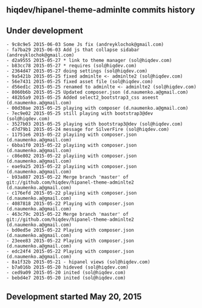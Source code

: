 hiqdev/hipanel-theme-adminlte commits history
---------------------------------------------

## Under development

    - 9c8c9e5 2015-06-03 Some Js fix (andreyklochok@gmail.com)
    - fa7ba29 2015-06-03 Add js that collapse sidabar (andreyklochok@gmail.com)
    - d2a9555 2015-05-27 * link to theme manager (sol@hiqdev.com)
    - b83cc78 2015-05-27 * requires (sol@hiqdev.com)
    - 2364d47 2015-05-27 doing settings (sol@hiqdev.com)
    - 9a5421b 2015-05-25 fixed adminlte <- adminlte2 (sol@hiqdev.com)
    - 56e7431 2015-05-25 fixed asset file (sol@hiqdev.com)
    - d56ed1c 2015-05-25 renamed to adminlte <- adminlte2 (sol@hiqdev.com)
    - 8060b6b 2015-05-25 Updated composer.json (d.naumenko.a@gmail.com)
    - 482b5a9 2015-05-25 Added select2_bootstrap3_css aseest (d.naumenko.a@gmail.com)
    - 00d30ae 2015-05-25 playing with composer (d.naumenko.a@gmail.com)
    - 7ec9e02 2015-05-25 still playing with bootstrap3@dev (sol@hiqdev.com)
    - 3527b03 2015-05-25 playing with bootstrap3@dev (sol@hiqdev.com)
    - d7d79b1 2015-05-24 message for SilverFire (sol@hiqdev.com)
    - 11751e6 2015-05-22 playiing with composer.json (d.naumenko.a@gmail.com)
    - 6bba1f0 2015-05-22 playiing with composer.json (d.naumenko.a@gmail.com)
    - c86e802 2015-05-22 playiing with composer.json (d.naumenko.a@gmail.com)
    - eae9a25 2015-05-22 playiing with composer.json (d.naumenko.a@gmail.com)
    - b93a887 2015-05-22 Merge branch 'master' of git://github.com/hiqdev/hipanel-theme-adminlte2 (d.naumenko.a@gmail.com)
    - c176efd 2015-05-22 playiing with composer.json (d.naumenko.a@gmail.com)
    - 4087818 2015-05-22 Playing with composer.json (d.naumenko.a@gmail.com)
    - 463c79c 2015-05-22 Merge branch 'master' of git://github.com/hiqdev/hipanel-theme-adminlte2 (d.naumenko.a@gmail.com)
    - bd0ed5e 2015-05-22 Playing with composer.json (d.naumenko.a@gmail.com)
    - 23eee83 2015-05-22 Playing with composer.json (d.naumenko.a@gmail.com)
    - edc24f4 2015-05-22 Playing with composer.json (d.naumenko.a@gmail.com)
    - 8a1f32b 2015-05-21 - hipanel views (sol@hiqdev.com)
    - b7a016b 2015-05-20 hideved (sol@hiqdev.com)
    - ced9a09 2015-05-20 inited (sol@hiqdev.com)
    - bebd4e7 2015-05-20 inited (sol@hiqdev.com)

## Development started May 20, 2015

